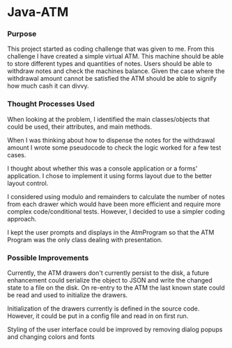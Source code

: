 # Java-ATM
### Purpose
This project started as coding challenge that was given to me. From this challenge I have created a simple virtual ATM. This machine should be able to store different types and quantities of notes. Users should be able to withdraw notes and check the machines balance. Given the case where the withdrawal amount cannot be satisfied the ATM should be able to signify how much cash it can divvy. 

### Thought Processes Used
When looking at the problem, I identified the main classes/objects that could be used, their attributes, and main methods.  

When I was thinking about how to dispense the notes for the withdrawal amount I wrote some pseudocode to check the logic worked for a few test cases.

I thought about whether this was a console application or a forms' application. I chose to implement it using forms layout due to the better layout control.

I considered using modulo and remainders to calculate the number of notes from each drawer which would have been more efficient and require more complex code/conditional tests. However, I decided to use a simpler coding approach.

I kept the user prompts and displays in the AtmProgram so that the ATM Program was the only class dealing with presentation.

### Possible Improvements 
Currently, the ATM drawers don't currently persist to the disk, a future enhancement could serialize the object to JSON and write the changed state to a file on the disk. On re-entry to the ATM the last known state could be read and used to initialize the drawers.
  
Initialization of the drawers currently is defined in the source code. However, it could be put in a config file and read in on first run.

Styling of the user interface could be improved by removing dialog popups and changing colors and fonts
